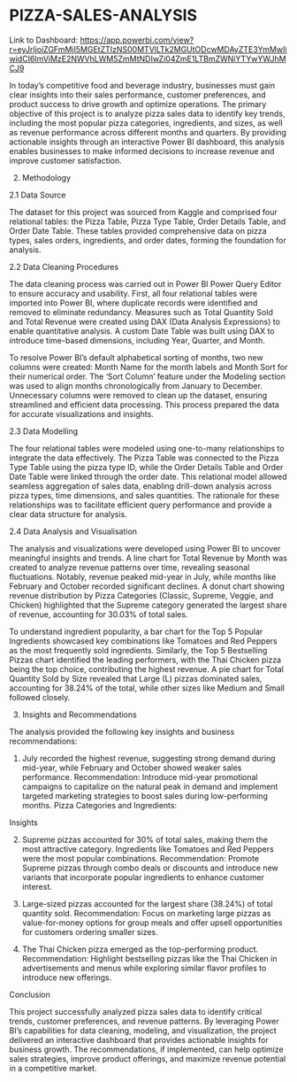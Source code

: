 # PIZZA-SALES-ANALYSIS
Link to Dashboard: https://app.powerbi.com/view?r=eyJrIjoiZGFmMjI5MGEtZTIzNS00MTVlLTk2MGUtODcwMDAyZTE3YmMwIiwidCI6ImViMzE2NWVhLWM5ZmMtNDIwZi04ZmE1LTBmZWNiYTYwYWJhMCJ9


In today’s competitive food and beverage industry, businesses must gain clear insights into their sales performance, customer preferences, and product success to drive growth and optimize operations. The primary objective of this project is to analyze pizza sales data to identify key trends, including the most popular pizza categories, ingredients, and sizes, as well as revenue performance across different months and quarters. By providing actionable insights through an interactive Power BI dashboard, this analysis enables businesses to make informed decisions to increase revenue and improve customer satisfaction.

2. Methodology

2.1 Data Source

The dataset for this project was sourced from Kaggle and comprised four relational tables: the Pizza Table, Pizza Type Table, Order Details Table, and Order Date Table. These tables provided comprehensive data on pizza types, sales orders, ingredients, and order dates, forming the foundation for analysis.

2.2 Data Cleaning Procedures

The data cleaning process was carried out in Power BI Power Query Editor to ensure accuracy and usability. First, all four relational tables were imported into Power BI, where duplicate records were identified and removed to eliminate redundancy. Measures such as Total Quantity Sold and Total Revenue were created using DAX (Data Analysis Expressions) to enable quantitative analysis. A custom Date Table was built using DAX to introduce time-based dimensions, including Year, Quarter, and Month.

To resolve Power BI’s default alphabetical sorting of months, two new columns were created: Month Name for the month labels and Month Sort for their numerical order. The ‘Sort Column’ feature under the Modeling section was used to align months chronologically from January to December. Unnecessary columns were removed to clean up the dataset, ensuring streamlined and efficient data processing. This process prepared the data for accurate visualizations and insights.


2.3 Data Modelling

The four relational tables were modeled using one-to-many relationships to integrate the data effectively. The Pizza Table was connected to the Pizza Type Table using the pizza type ID, while the Order Details Table and Order Date Table were linked through the order date. This relational model allowed seamless aggregation of sales data, enabling drill-down analysis across pizza types, time dimensions, and sales quantities. The rationale for these relationships was to facilitate efficient query performance and provide a clear data structure for analysis.

2.4 Data Analysis and Visualisation

The analysis and visualizations were developed using Power BI to uncover meaningful insights and trends. A line chart for Total Revenue by Month was created to analyze revenue patterns over time, revealing seasonal fluctuations. Notably, revenue peaked mid-year in July, while months like February and October recorded significant declines. A donut chart showing revenue distribution by Pizza Categories (Classic, Supreme, Veggie, and Chicken) highlighted that the Supreme category generated the largest share of revenue, accounting for 30.03% of total sales.


To understand ingredient popularity, a bar chart for the Top 5 Popular Ingredients showcased key combinations like Tomatoes and Red Peppers as the most frequently sold ingredients. Similarly, the Top 5 Bestselling Pizzas chart identified the leading performers, with the Thai Chicken pizza being the top choice, contributing the highest revenue. A pie chart for Total Quantity Sold by Size revealed that Large (L) pizzas dominated sales, accounting for 38.24% of the total, while other sizes like Medium and Small followed closely.


3. Insights and Recommendations

The analysis provided the following key insights and business recommendations:


1. July recorded the highest revenue, suggesting strong demand during mid-year, while February and October showed weaker sales performance.
Recommendation: Introduce mid-year promotional campaigns to capitalize on the natural peak in demand and implement targeted marketing strategies to boost sales during low-performing months.
Pizza Categories and Ingredients:

Insights

2. Supreme pizzas accounted for 30% of total sales, making them the most attractive category. Ingredients like Tomatoes and Red Peppers were the most popular combinations.
Recommendation: Promote Supreme pizzas through combo deals or discounts and introduce new variants that incorporate popular ingredients to enhance customer interest.


3. Large-sized pizzas accounted for the largest share (38.24%) of total quantity sold.
Recommendation: Focus on marketing large pizzas as value-for-money options for group meals and offer upsell opportunities for customers ordering smaller sizes.


4.  The Thai Chicken pizza emerged as the top-performing product.
Recommendation: Highlight bestselling pizzas like the Thai Chicken in advertisements and menus while exploring similar flavor profiles to introduce new offerings.


Conclusion

This project successfully analyzed pizza sales data to identify critical trends, customer preferences, and revenue patterns. By leveraging Power BI’s capabilities for data cleaning, modeling, and visualization, the project delivered an interactive dashboard that provides actionable insights for business growth. The recommendations, if implemented, can help optimize sales strategies, improve product offerings, and maximize revenue potential in a competitive market.

